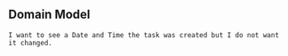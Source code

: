 ## Domain Model

```
I want to see a Date and Time the task was created but I do not want it changed.   
```

